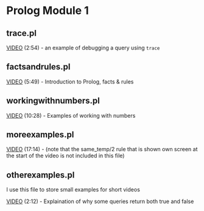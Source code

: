 # Prolog Module 1

## trace.pl

[VIDEO](https://youtu.be/360AHAy8U-E) (2:54) - an example of debugging a query using `trace`

## factsandrules.pl

[VIDEO](https://youtu.be/zRxNrK4kS5A) (5:49) - Introduction to Prolog, facts & rules

## workingwithnumbers.pl

[VIDEO](https://youtu.be/BtyKhoVooBM) (10:28) - Examples of working with numbers

## moreexamples.pl

[VIDEO](https://youtu.be/fjw5nif64X8) (17:14) - (note that the same_temp/2 rule that is shown own screen at the start of the video is not included in this file)

## otherexamples.pl

I use this file to store small examples for short videos

[VIDEO](https://youtu.be/CFuBfQwtscE) (2:12) - Explaination of why some queries return both true and false
